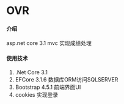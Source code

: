 # OVR

#### 介绍
asp.net core 3.1 mvc  实现成绩处理


#### 使用技术
1.  .Net Core 3.1
2.  EFCore 3.1.6     数据库ORM访问SQLSERVER
3.  Bootstrap 4.5.1  前端界面UI
4.  cookies          实现登录



